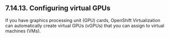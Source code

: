 ## 7.14.13. Configuring virtual GPUs

If you have graphics processing unit (GPU) cards, OpenShift Virtualization can automatically create virtual GPUs (vGPUs) that you can assign to virtual machines (VMs).

